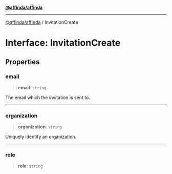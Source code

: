 [**@affinda/affinda**](../README.md)

***

[@affinda/affinda](../globals.md) / InvitationCreate

# Interface: InvitationCreate

## Properties

### email

> **email**: `string`

The email which the invitation is sent to.

***

### organization

> **organization**: `string`

Uniquely identify an organization.

***

### role

> **role**: `string`
